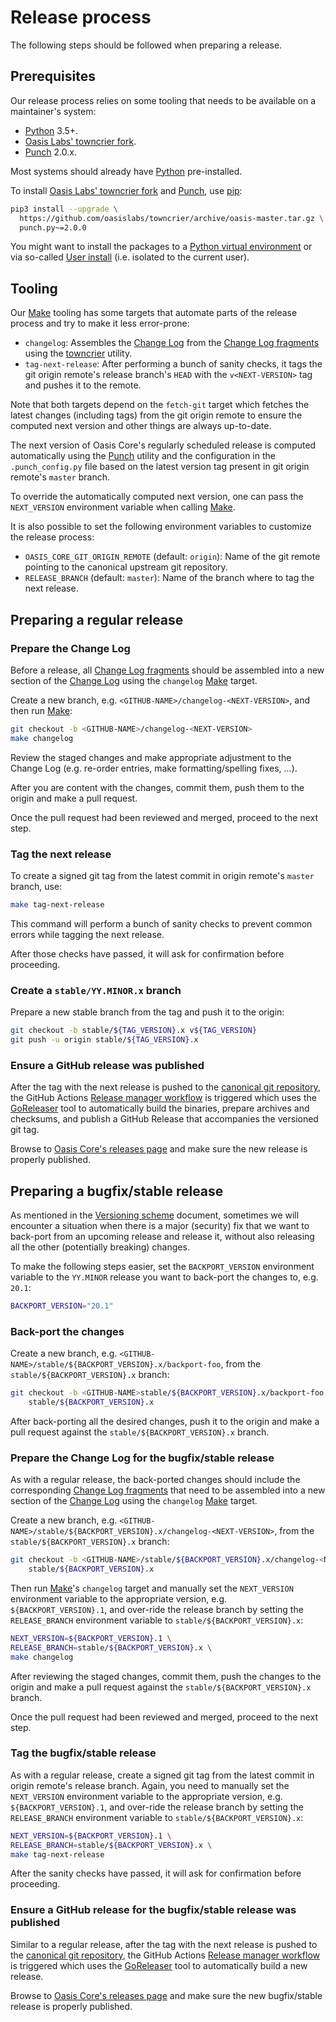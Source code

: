 # Release process

The following steps should be followed when preparing a release.

## Prerequisites

Our release process relies on some tooling that needs to be available on a
maintainer's system:

- [Python] 3.5+.
- [Oasis Labs' towncrier fork].
- [Punch] 2.0.x.

Most systems should already have [Python] pre-installed.

To install [Oasis Labs' towncrier fork] and [Punch], use [pip]:

```bash
pip3 install --upgrade \
  https://github.com/oasislabs/towncrier/archive/oasis-master.tar.gz \
  punch.py~=2.0.0
```

You might want to install the packages to a [Python virtual environment] or
via so-called [User install] (i.e. isolated to the current user).

<!-- markdownlint-disable line-length -->
[Python]: https://www.python.org/
[Oasis Labs' towncrier fork]: https://github.com/oasislabs/towncrier
[Punch]: https://github.com/lgiordani/punch
[pip]: https://pip.pypa.io/en/stable/
[Python virtual environment]: https://packaging.python.org/tutorials/installing-packages/#creating-virtual-environments
[User install]: https://pip.pypa.io/en/stable/user_guide/#user-installs
<!-- markdownlint-enable line-length -->

## Tooling

Our [Make] tooling has some targets that automate parts of the release process
and try to make it less error-prone:

- `changelog`: Assembles the [Change Log] from the [Change Log fragments] using
  the [towncrier] utility.
- `tag-next-release`: After performing a bunch of sanity checks, it tags the
  git origin remote's release branch's `HEAD` with the `v<NEXT-VERSION>` tag
  and pushes it to the remote.

Note that both targets depend on the `fetch-git` target which fetches the latest
changes (including tags) from the git origin remote to ensure the computed next
version and other things are always up-to-date.

The next version of Oasis Core's regularly scheduled release is computed
automatically using the [Punch] utility and the configuration in the
`.punch_config.py` file based on the latest version tag present in git origin
remote's `master` branch.

To override the automatically computed next version, one can pass the
`NEXT_VERSION` environment variable when calling [Make].

It is also possible to set the following environment variables to customize the
release process:

- `OASIS_CORE_GIT_ORIGIN_REMOTE` (default: `origin`): Name of the git remote
  pointing to the canonical upstream git repository.
- `RELEASE_BRANCH` (default: `master`): Name of the branch where to tag the next
  release.

[Make]: https://en.wikipedia.org/wiki/Make_(software)
[Change Log]: ../CHANGELOG.md
[Change Log fragments]: ../.changelog/README.md
[towncrier]: https://github.com/hawkowl/towncrier

## Preparing a regular release

### Prepare the Change Log

Before a release, all [Change Log fragments] should be assembled into a new
section of the [Change Log] using the `changelog` [Make] target.

Create a new branch, e.g. `<GITHUB-NAME>/changelog-<NEXT-VERSION>`, and then
run [Make]:

```bash
git checkout -b <GITHUB-NAME>/changelog-<NEXT-VERSION>
make changelog
```

Review the staged changes and make appropriate adjustment to the Change Log
(e.g. re-order entries, make formatting/spelling fixes, ...).

After you are content with the changes, commit them, push them to the origin
and make a pull request.

Once the pull request had been reviewed and merged, proceed to the next step.

### Tag the next release

To create a signed git tag from the latest commit in origin remote's `master`
branch, use:

```bash
make tag-next-release
```

This command will perform a bunch of sanity checks to prevent common errors
while tagging the next release.

After those checks have passed, it will ask for confirmation before proceeding.

### Create a `stable/YY.MINOR.x` branch

Prepare a new stable branch from the tag and push it to the origin:

```bash
git checkout -b stable/${TAG_VERSION}.x v${TAG_VERSION}
git push -u origin stable/${TAG_VERSION}.x
```

### Ensure a GitHub release was published

After the tag with the next release is pushed to the [canonical git repository],
the GitHub Actions [Release manager workflow] is triggered which uses the
[GoReleaser] tool to automatically build the binaries, prepare archives and
checksums, and publish a GitHub Release that accompanies the versioned git tag.

Browse to [Oasis Core's releases page] and make sure the new release is properly
published.

<!-- markdownlint-disable line-length -->
[canonical git repository]: https://github.com/oasisprotocol/oasis-core
[Release manager workflow]: ../.github/workflows/release.yml
[GoReleaser]: https://goreleaser.com/
[Oasis Core's releases page]: https://github.com/oasisprotocol/oasis-core/releases
<!-- markdownlint-enable line-length -->

## Preparing a bugfix/stable release

As mentioned in the [Versioning scheme] document, sometimes we will encounter a
situation when there is a major (security) fix that we want to back-port from an
upcoming release and release it, without also releasing all the other
(potentially breaking) changes.

To make the following steps easier, set the `BACKPORT_VERSION` environment
variable to the `YY.MINOR` release you want to back-port the changes to, e.g.
`20.1`:

```bash
BACKPORT_VERSION="20.1"
```

[Versioning scheme]: versioning.md

### Back-port the changes

Create a new branch, e.g.
`<GITHUB-NAME>/stable/${BACKPORT_VERSION}.x/backport-foo`, from the
`stable/${BACKPORT_VERSION}.x` branch:

```bash
git checkout -b <GITHUB-NAME>stable/${BACKPORT_VERSION}.x/backport-foo
    stable/${BACKPORT_VERSION}.x
```

After back-porting all the desired changes, push it to the origin and make a
pull request against the `stable/${BACKPORT_VERSION}.x` branch.

### Prepare the Change Log for the bugfix/stable release

As with a regular release, the back-ported changes should include the
corresponding [Change Log fragments] that need to be assembled into a new
section of the [Change Log] using the `changelog` [Make] target.

Create a new branch, e.g.
`<GITHUB-NAME>/stable/${BACKPORT_VERSION}.x/changelog-<NEXT-VERSION>`, from the
`stable/${BACKPORT_VERSION}.x` branch:

```bash
git checkout -b <GITHUB-NAME>/stable/${BACKPORT_VERSION}.x/changelog-<NEXT-VERSION> \
    stable/${BACKPORT_VERSION}.x
```

Then run [Make]'s `changelog` target and manually set the `NEXT_VERSION`
environment variable to the appropriate version, e.g. `${BACKPORT_VERSION}.1`,
and over-ride the release branch by setting the `RELEASE_BRANCH` environment
variable to `stable/${BACKPORT_VERSION}.x`:

```bash
NEXT_VERSION=${BACKPORT_VERSION}.1 \
RELEASE_BRANCH=stable/${BACKPORT_VERSION}.x \
make changelog
```

After reviewing the staged changes, commit them, push the changes to the origin
and make a pull request against the `stable/${BACKPORT_VERSION}.x` branch.

Once the pull request had been reviewed and merged, proceed to the next step.

### Tag the bugfix/stable release

As with a regular release, create a signed git tag from the latest commit in
origin remote's release branch.
Again, you need to manually set the `NEXT_VERSION` environment variable to the
appropriate version, e.g. `${BACKPORT_VERSION}.1`, and over-ride the release
branch by setting the `RELEASE_BRANCH` environment variable to
`stable/${BACKPORT_VERSION}.x`:

```bash
NEXT_VERSION=${BACKPORT_VERSION}.1 \
RELEASE_BRANCH=stable/${BACKPORT_VERSION}.x \
make tag-next-release
```

After the sanity checks have passed, it will ask for confirmation before
proceeding.

### Ensure a GitHub release for the bugfix/stable release was published

Similar to a regular release, after the tag with the next release is pushed to
the [canonical git repository], the GitHub Actions [Release manager workflow] is
triggered which uses the [GoReleaser] tool to automatically build a new release.

Browse to [Oasis Core's releases page] and make sure the new bugfix/stable
release is properly published.
